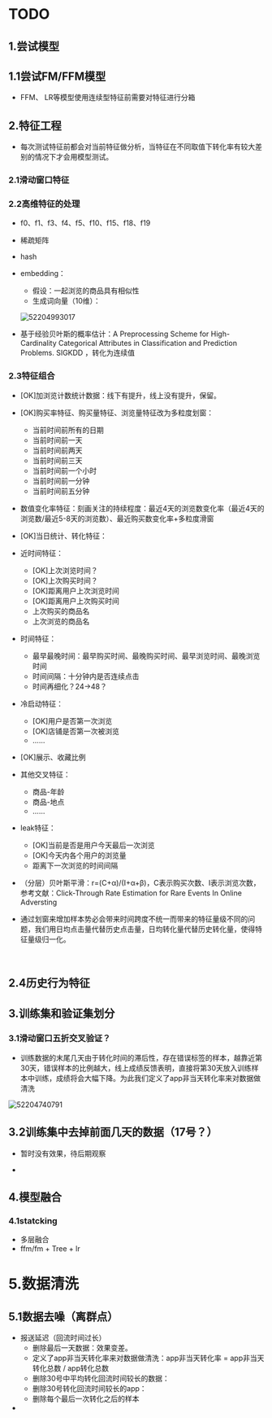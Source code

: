 # TODO

## 1.尝试模型

## 1.1尝试FM/FFM模型

- FFM、 LR等模型使用连续型特征前需要对特征进行分箱 



## 2.特征工程

- 每次测试特征前都会对当前特征做分析，当特征在不同取值下转化率有较大差别的情况下才会用模型测试。 

### 2.1滑动窗口特征

### 2.2高维特征的处理

- f0、f1、f3、f4、f5、f10、f15、f18、f19

- 稀疏矩阵

- hash

- embedding：

  - 假设：一起浏览的商品具有相似性
  - 生成词向量（10维）：

  ![52204993017](C:\Users\LUCKYG~1\AppData\Local\Temp\1522049930170.png)

- 基于经验贝叶斯的概率估计：A Preprocessing Scheme for High-Cardinality Categorical Attributes in Classification and Prediction Problems. SIGKDD ，转化为连续值

### 2.3特征组合

- [OK]加浏览计数统计数据：线下有提升，线上没有提升，保留。

- [OK]购买率特征、购买量特征、浏览量特征改为多粒度划窗：

  - 当前时间前所有的日期
  - 当前时间前一天
  - 当前时间前两天
  - 当前时间前三天
  - 当前时间前一个小时
  - 当前时间前一分钟
  - 当前时间前五分钟

- 数值变化率特征：刻画关注的持续程度：最近4天的浏览数变化率（最近4天的浏览数/最近5-8天的浏览数）、最近购买数变化率+多粒度滑窗

- [OK]当日统计、转化特征：

- 近时间特征：
  - [OK]上次浏览时间？
  - [OK]上次购买时间？
  - [OK]距离用户上次浏览时间
  - [OK]距离用户上次购买时间
  - 上次购买的商品名
  - 上次浏览的商品名

- 时间特征：

  - 最早最晚时间：最早购买时间、最晚购买时间、最早浏览时间、最晚浏览时间
  - 时间间隔：十分钟内是否连续点击
  - 时间再细化？24->48？

- 冷启动特征：

  - [OK]用户是否第一次浏览
  - [OK]店铺是否第一次被浏览
  - ……

- [OK]展示、收藏比例

- 其他交叉特征：

  - 商品-年龄
  - 商品-地点
  - ……

- leak特征：

  - [OK]当前是否是用户今天最后一次浏览
  - [OK]今天内各个用户的浏览量
  -  距离下一次浏览的时间间隔

- （分层）贝叶斯平滑：r=(C+α)/(I+α+β)，C表示购买次数、I表示浏览次数，参考文献：Click-Through Rate Estimation for Rare Events In Online Adversting 

- 通过划窗来增加样本势必会带来时间跨度不统一而带来的特征量级不同的问题，我们用日均点击量代替历史点击量，日均转化量代替历史转化量，使得特征量级归一化。 

  ​

## 2.4历史行为特征





## 3.训练集和验证集划分

### 3.1滑动窗口五折交叉验证？

- 训练数据的末尾几天由于转化时间的滞后性，存在错误标签的样本，越靠近第30天，错误样本的比例越大，线上成绩反馈表明，直接将第30天放入训练样本中训练，成绩将会大幅下降。为此我们定义了app非当天转化率来对数据做清洗 


![52204740791](C:\Users\LUCKYG~1\AppData\Local\Temp\1522047407916.png)

## 3.2训练集中去掉前面几天的数据（17号？）

- 暂时没有效果，待后期观察


- ​


## 4.模型融合

### 4.1statcking

- 多层融合
- ffm/fm + Tree + lr



# 5.数据清洗

## 5.1数据去噪（离群点）

- 报送延迟（回流时间过长）
  - 删除最后一天数据：效果变差。
  - 定义了app非当天转化率来对数据做清洗：app非当天转化率 = app非当天转化总数 / app转化总数 
  - 删除30号中平均转化回流时间较长的数据：
  - 删除30号转化回流时间较长的app：
  - 删除每个最后一次转化之后的样本 
- ​